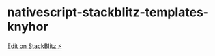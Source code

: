 # nativescript-stackblitz-templates-knyhor

[Edit on StackBlitz ⚡️](https://stackblitz.com/edit/nativescript-stackblitz-templates-knyhor)